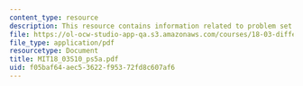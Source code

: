 ```yaml
---
content_type: resource
description: This resource contains information related to problem set 5.
file: https://ol-ocw-studio-app-qa.s3.amazonaws.com/courses/18-03-differential-equations-spring-2010/f05baf64aec53622f95372fd8c607af6_MIT18_03S10_ps5a.pdf
file_type: application/pdf
resourcetype: Document
title: MIT18_03S10_ps5a.pdf
uid: f05baf64-aec5-3622-f953-72fd8c607af6
---
```

